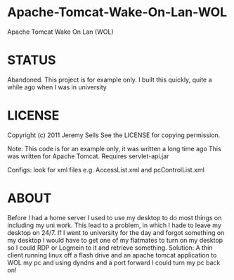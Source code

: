 # Apache-Tomcat-Wake-On-Lan-WOL
Apache Tomcat Wake On Lan (WOL)

# STATUS
Abandoned. This project is for example only. I built this quickly, quite a 
while ago when I was in university

# LICENSE
Copyright (c) 2011 Jeremy Sells
See the LICENSE for copying permission.

Note: This code is for an example only, it was written a long time ago
This was written for Apache Tomcat. Requires servlet-api.jar

Configs: look for xml files e.g. AccessList.xml and pcControlList.xml

# ABOUT
Before I had a home server I used to use my desktop to do most things on including my uni work.
This lead to a problem, in which I hade to leave my desktop on 24/7.
If I went to university for the day and forgot something on my desktop I would have to get one of my flatmates to turn on my desktop so I could RDP or Logmein to it and retrieve something.
Solution: A thin client running linux off a flash drive and an apache tomcat application to WOL my pc and using dyndns and a port forward I could turn my pc back on!